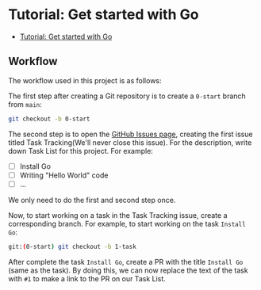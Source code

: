 # Tutorial: Get started with Go

- [Tutorial: Get started with Go](https://go.dev/doc/tutorial/getting-started)

## Workflow

The workflow used in this project is as follows:

The first step after creating a Git repository is to create a `0-start` branch from `main`:

```bash
git checkout -b 0-start
```

The second step is to open the [GitHub Issues page](https://github.com/hcltech84/tutorial-get-started-with-go/issues), creating the first issue titled Task Tracking(We'll never close this issue). For the description, write down Task List for this project. For example:

- [ ] Install Go
- [ ] Writing "Hello World" code
- [ ] ...

We only need to do the first and second step once.

Now, to start working on a task in the Task Tracking issue, create a corresponding branch. For example, to start working on the task `Install Go`:

```bash
git:(0-start) git checkout -b 1-task
```

After complete the task `Install Go`, create a PR with the title `Install Go` (same as the task). By doing this, we can now replace the text of the task with `#1` to make a link to the PR on our Task List.
